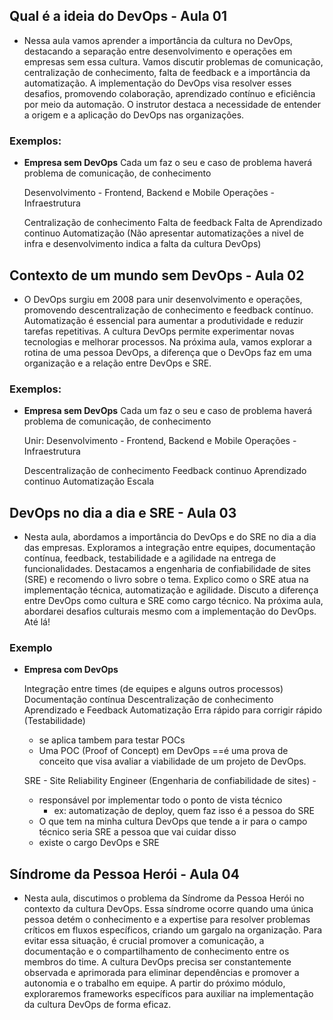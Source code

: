 ## Qual é a ideia do DevOps - Aula 01
- Nessa aula vamos aprender a importância da cultura no DevOps, destacando a separação entre desenvolvimento e operações em empresas sem essa cultura. Vamos discutir problemas de comunicação, centralização de conhecimento, falta de feedback e a importância da automatização. A implementação do DevOps visa resolver esses desafios, promovendo colaboração, aprendizado contínuo e eficiência por meio da automação. O instrutor destaca a necessidade de entender a origem e a aplicação do DevOps nas organizações.

### Exemplos:
- **Empresa sem DevOps**
	Cada um faz o seu e caso de problema haverá problema de comunicação, de conhecimento
	
	Desenvolvimento - Frontend, Backend e Mobile
	Operações - Infraestrutura

	Centralização de conhecimento
	Falta de feedback
	Falta de Aprendizado continuo
	Automatização (Não apresentar automatizações a nivel de infra e desenvolvimento indica a falta da cultura DevOps)

## Contexto de um mundo sem DevOps - Aula 02
- O DevOps surgiu em 2008 para unir desenvolvimento e operações, promovendo descentralização de conhecimento e feedback contínuo. Automatização é essencial para aumentar a produtividade e reduzir tarefas repetitivas. A cultura DevOps permite experimentar novas tecnologias e melhorar processos. Na próxima aula, vamos explorar a rotina de uma pessoa DevOps, a diferença que o DevOps faz em uma organização e a relação entre DevOps e SRE.
### Exemplos:
- **Empresa sem DevOps**
	Cada um faz o seu e caso de problema haverá problema de comunicação, de conhecimento

	Unir:
	Desenvolvimento - Frontend, Backend e Mobile
	Operações - Infraestrutura

	Descentralização de conhecimento
	Feedback continuo
	Aprendizado continuo
	Automatização 
	Escala

## DevOps no dia a dia e SRE - Aula 03
- Nesta aula, abordamos a importância do DevOps e do SRE no dia a dia das empresas. Exploramos a integração entre equipes, documentação contínua, feedback, testabilidade e a agilidade na entrega de funcionalidades. Destacamos a engenharia de confiabilidade de sites (SRE) e recomendo o livro sobre o tema. Explico como o SRE atua na implementação técnica, automatização e agilidade. Discuto a diferença entre DevOps como cultura e SRE como cargo técnico. Na próxima aula, abordarei desafios culturais mesmo com a implementação do DevOps. Até lá!
### Exemplo
- **Empresa com DevOps**
	
	Integração entre times (de equipes e alguns outros processos)
	Documentação contínua
	Descentralização de conhecimento
	Aprendizado e Feedback
	Automatização
	Erra rápido para corrigir rápido (Testabilidade)
	 - se aplica tambem para testar POCs
	 - Uma POC (Proof of Concept) em DevOps ==é uma prova de conceito que visa avaliar a viabilidade de um projeto de DevOps.

	SRE - Site Reliability Engineer (Engenharia de confiabilidade de sites) - 
	- responsável por implementar todo o ponto de vista técnico
		- ex: automatização de deploy, quem faz isso é a pessoa do SRE
	- O que tem na minha cultura DevOps que tende a ir para o campo técnico seria SRE a pessoa que vai cuidar disso
	- existe o cargo DevOps e SRE

## Síndrome da Pessoa Herói - Aula 04
- Nesta aula, discutimos o problema da Síndrome da Pessoa Herói no contexto da cultura DevOps. Essa síndrome ocorre quando uma única pessoa detém o conhecimento e a expertise para resolver problemas críticos em fluxos específicos, criando um gargalo na organização. Para evitar essa situação, é crucial promover a comunicação, a documentação e o compartilhamento de conhecimento entre os membros do time. A cultura DevOps precisa ser constantemente observada e aprimorada para eliminar dependências e promover a autonomia e o trabalho em equipe. A partir do próximo módulo, exploraremos frameworks específicos para auxiliar na implementação da cultura DevOps de forma eficaz.